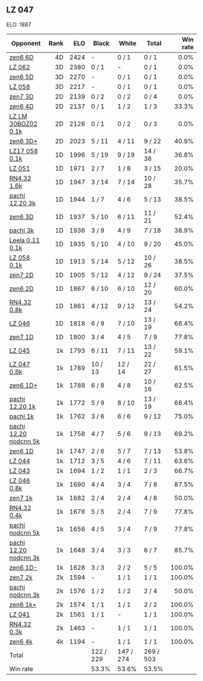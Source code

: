 ## LZ 047 ##

ELO: 1887

Opponent | Rank | ELO | Black | White | Total | Win rate
---------|-----:|----:|-------|-------|-------|-------:
[zen6 6D](zen6%206D.md) | 4D | 2424 | - | 0 / 1 | 0 / 1 | 0.0%
[LZ 062](LZ%20062.md) | 3D | 2380 | 0 / 1 | - | 0 / 1 | 0.0%
[zen6 5D](zen6%205D.md) | 3D | 2270 | - | 0 / 1 | 0 / 1 | 0.0%
[LZ 058](LZ%20058.md) | 3D | 2217 | - | 0 / 1 | 0 / 1 | 0.0%
[zen7 3D](zen7%203D.md) | 2D | 2139 | 0 / 2 | 0 / 2 | 0 / 4 | 0.0%
[zen6 4D](zen6%204D.md) | 2D | 2137 | 0 / 1 | 1 / 2 | 1 / 3 | 33.3%
[LZ LM 30BOZ02 0.1k](LZ%20LM%2030BOZ02%200.1k.md) | 2D | 2126 | 0 / 1 | 0 / 2 | 0 / 3 | 0.0%
[zen6 3D+](zen6%203D+.md) | 2D | 2023 | 5 / 11 | 4 / 11 | 9 / 22 | 40.9%
[LZ17 058 0.1k](LZ17%20058%200.1k.md) | 1D | 1996 | 5 / 19 | 9 / 19 | 14 / 38 | 36.8%
[LZ 051](LZ%20051.md) | 1D | 1971 | 2 / 7 | 1 / 8 | 3 / 15 | 20.0%
[RN4.32 1.6k](RN4.32%201.6k.md) | 1D | 1947 | 3 / 14 | 7 / 14 | 10 / 28 | 35.7%
[pachi 12.20 3k](pachi%2012.20%203k.md) | 1D | 1944 | 1 / 7 | 4 / 6 | 5 / 13 | 38.5%
[zen6 3D](zen6%203D.md) | 1D | 1937 | 5 / 10 | 6 / 11 | 11 / 21 | 52.4%
[pachi 3k](pachi%203k.md) | 1D | 1936 | 3 / 9 | 4 / 9 | 7 / 18 | 38.9%
[Leela 0.11 0.1k](Leela%200.11%200.1k.md) | 1D | 1935 | 5 / 10 | 4 / 10 | 9 / 20 | 45.0%
[LZ 058 0.1k](LZ%20058%200.1k.md) | 1D | 1913 | 5 / 14 | 5 / 12 | 10 / 26 | 38.5%
[zen7 2D](zen7%202D.md) | 1D | 1905 | 5 / 12 | 4 / 12 | 9 / 24 | 37.5%
[zen6 2D](zen6%202D.md) | 1D | 1867 | 6 / 10 | 6 / 10 | 12 / 20 | 60.0%
[RN4.32 0.8k](RN4.32%200.8k.md) | 1D | 1861 | 4 / 12 | 9 / 12 | 13 / 24 | 54.2%
[LZ 046](LZ%20046.md) | 1D | 1818 | 6 / 9 | 7 / 10 | 13 / 19 | 68.4%
[zen7 1D](zen7%201D.md) | 1D | 1800 | 3 / 4 | 4 / 5 | 7 / 9 | 77.8%
[LZ 045](LZ%20045.md) | 1k | 1793 | 6 / 11 | 7 / 11 | 13 / 22 | 59.1%
[LZ 047 0.8k](LZ%20047%200.8k.md) | 1k | 1789 | 10 / 13 | 12 / 14 | 22 / 27 | 81.5%
[zen6 1D+](zen6%201D+.md) | 1k | 1788 | 6 / 8 | 4 / 8 | 10 / 16 | 62.5%
[pachi 12.20 1k](pachi%2012.20%201k.md) | 1k | 1772 | 5 / 9 | 8 / 10 | 13 / 19 | 68.4%
[pachi 1k](pachi%201k.md) | 1k | 1762 | 3 / 6 | 6 / 6 | 9 / 12 | 75.0%
[pachi 12.20 nodcnn 5k](pachi%2012.20%20nodcnn%205k.md) | 1k | 1758 | 4 / 7 | 5 / 6 | 9 / 13 | 69.2%
[zen6 1D](zen6%201D.md) | 1k | 1747 | 2 / 6 | 5 / 7 | 7 / 13 | 53.8%
[LZ 044](LZ%20044.md) | 1k | 1712 | 3 / 5 | 4 / 6 | 7 / 11 | 63.6%
[LZ 043](LZ%20043.md) | 1k | 1694 | 1 / 2 | 1 / 1 | 2 / 3 | 66.7%
[LZ 046 0.8k](LZ%20046%200.8k.md) | 1k | 1690 | 4 / 4 | 3 / 4 | 7 / 8 | 87.5%
[zen7 1k](zen7%201k.md) | 1k | 1682 | 2 / 4 | 2 / 4 | 4 / 8 | 50.0%
[RN4.32 0.4k](RN4.32%200.4k.md) | 1k | 1676 | 5 / 5 | 2 / 4 | 7 / 9 | 77.8%
[pachi nodcnn 5k](pachi%20nodcnn%205k.md) | 1k | 1656 | 4 / 5 | 3 / 4 | 7 / 9 | 77.8%
[pachi 12.20 nodcnn 3k](pachi%2012.20%20nodcnn%203k.md) | 1k | 1648 | 3 / 4 | 3 / 3 | 6 / 7 | 85.7%
[zen6 1D-](zen6%201D-.md) | 1k | 1628 | 3 / 3 | 2 / 2 | 5 / 5 | 100.0%
[zen7 2k](zen7%202k.md) | 2k | 1594 | - | 1 / 1 | 1 / 1 | 100.0%
[pachi nodcnn 3k](pachi%20nodcnn%203k.md) | 2k | 1576 | 1 / 2 | 1 / 2 | 2 / 4 | 50.0%
[zen6 1k+](zen6%201k+.md) | 2k | 1574 | 1 / 1 | 1 / 1 | 2 / 2 | 100.0%
[LZ 041](LZ%20041.md) | 2k | 1561 | 1 / 1 | - | 1 / 1 | 100.0%
[RN4.32 0.3k](RN4.32%200.3k.md) | 2k | 1463 | - | 1 / 1 | 1 / 1 | 100.0%
[zen6 4k](zen6%204k.md) | 4k | 1194 | - | 1 / 1 | 1 / 1 | 100.0%
Total | | | 122 / 229 | 147 / 274 | 269 / 503 | 
Win rate| | | 53.3% | 53.6% | 53.5% | 

